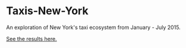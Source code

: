 # Taxis-New-York

An exploration of New York's taxi ecosystem from January - July 2015. 

<a href="http://nyctaxis.herokuapp.com/">See the results here.</a>
